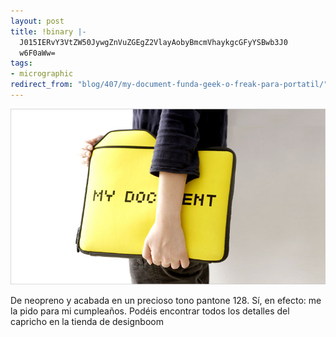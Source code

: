```yaml
---
layout: post
title: !binary |-
  J015IERvY3VtZW50JywgZnVuZGEgZ2VlayAobyBmcmVhaykgcGFyYSBwb3J0
  w6F0aWw=
tags:
- micrographic
redirect_from: "blog/407/my-document-funda-geek-o-freak-para-portatil/"
---
```

<img src="/images/180.jpg" />

De neopreno y acabada en un precioso tono pantone 128. Sí, en efecto: me la pido para mi cumpleaños. Podéis encontrar todos los detalles del capricho en la tienda de designboom
